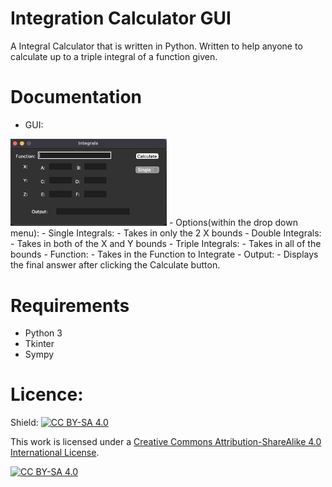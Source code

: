 # Integration Calculator GUI
A Integral Calculator that is written in Python. Written to help anyone to calculate up to a triple integral of a function given. 

# Documentation
- GUI:
<img src="/assets/image/Image_of_GUI.png" width="250">
- Options(within the drop down menu):
- Single Integrals:
- Takes in only the 2 X bounds
  - Double Integrals:
    - Takes in both of the X and Y bounds
  - Triple Integrals:
    - Takes in all of the bounds
- Function:
  - Takes in the Function to Integrate
- Output:
  - Displays the final answer after clicking the Calculate button.



# Requirements
- Python 3
- Tkinter
- Sympy



# Licence:
Shield: [![CC BY-SA 4.0][cc-by-sa-shield]][cc-by-sa]

This work is licensed under a
[Creative Commons Attribution-ShareAlike 4.0 International License][cc-by-sa].

[![CC BY-SA 4.0][cc-by-sa-image]][cc-by-sa]

[cc-by-sa]: http://creativecommons.org/licenses/by-sa/4.0/
[cc-by-sa-image]: https://licensebuttons.net/l/by-sa/4.0/88x31.png
[cc-by-sa-shield]: https://img.shields.io/badge/License-CC%20BY--SA%204.0-lightgrey.svg
